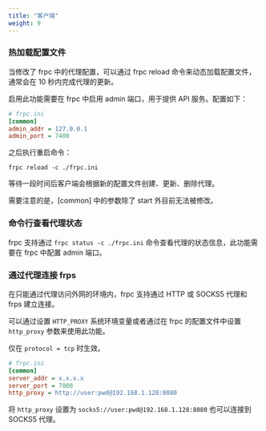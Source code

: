 ```yaml
---
title: "客户端"
weight: 9
---
```


### 热加载配置文件

当修改了 frpc 中的代理配置，可以通过 frpc reload 命令来动态加载配置文件，通常会在 10 秒内完成代理的更新。

启用此功能需要在 frpc 中启用 admin 端口，用于提供 API 服务。配置如下：

```ini
# frpc.ini
[common]
admin_addr = 127.0.0.1
admin_port = 7400
```

之后执行重启命令：

`frpc reload -c ./frpc.ini`

等待一段时间后客户端会根据新的配置文件创建、更新、删除代理。

需要注意的是，[common] 中的参数除了 start 外目前无法被修改。

### 命令行查看代理状态

frpc 支持通过 `frpc status -c ./frpc.ini` 命令查看代理的状态信息，此功能需要在 frpc 中配置 admin 端口。

### 通过代理连接 frps

在只能通过代理访问外网的环境内，frpc 支持通过 HTTP 或 SOCKS5 代理和 frps 建立连接。

可以通过设置 `HTTP_PROXY` 系统环境变量或者通过在 frpc 的配置文件中设置 `http_proxy` 参数来使用此功能。

仅在 `protocol = tcp` 时生效。

```ini
# frpc.ini
[common]
server_addr = x.x.x.x
server_port = 7000
http_proxy = http://user:pwd@192.168.1.128:8080
```

将 `http_proxy` 设置为 `socks5://user:pwd@192.168.1.128:8080` 也可以连接到 SOCKS5 代理。
